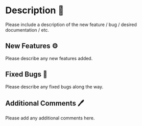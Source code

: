 # Description :page_facing_up:

Please include a description of the new feature / bug / desired documentation / etc. 


## New Features :gear:

Please describe any new features added. 


## Fixed Bugs :bug:

Please describe any fixed bugs along the way. 


## Additional Comments :pen:

Please add any additional comments here. 